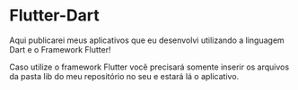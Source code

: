 # Flutter-Dart
Aqui publicarei meus aplicativos que eu desenvolvi utilizando a linguagem Dart e o Framework Flutter!

Caso utilize o framework Flutter você precisará somente inserir os arquivos da pasta lib do meu repositório no seu e estará lá o aplicativo.
